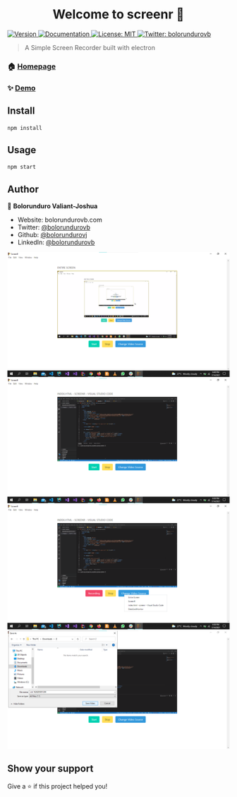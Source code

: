 <h1 align="center">Welcome to screenr 👋</h1>
<p>
  <a href="https://www.npmjs.com/package/screen-record" target="_blank">
    <img alt="Version" src="https://img.shields.io/npm/v/screen-record.svg">
  </a>
  <a href="screen-recorder" target="_blank">
    <img alt="Documentation" src="https://img.shields.io/badge/documentation-yes-brightgreen.svg" />
  </a>
  <a href="#" target="_blank">
    <img alt="License: MIT" src="https://img.shields.io/badge/License-MIT-yellow.svg" />
  </a>
  <a href="https://twitter.com/bolorundurovb" target="_blank">
    <img alt="Twitter: bolorundurovb" src="https://img.shields.io/twitter/follow/bolorundurovb.svg?style=social" />
  </a>
</p>

> A Simple Screen Recorder built with electron

### 🏠 [Homepage](https://github.com/bolorundurovj/screenr)

### ✨ [Demo](https://github.com/bolorundurovj/screenr)

## Install

```sh
npm install
```

## Usage

```sh
npm start
```

## Author

👤 **Bolorunduro Valiant-Joshua**

* Website: bolorundurovb.com
* Twitter: [@bolorundurovb](https://twitter.com/bolorundurovb)
* Github: [@bolorundurovj](https://github.com/bolorundurovj)
* LinkedIn: [@bolorundurovb](https://linkedin.com/in/bolorundurovb)

<div style="width:100%">
  <img src="./demo/1.png" alt="Demo 1">
  <img src="./demo/2.png" alt="Demo 2">
  <img src="./demo/3.png" alt="Demo 3">
  <img src="./demo/4.png" alt="Demo 4">
</div>

## Show your support

Give a ⭐️ if this project helped you!
